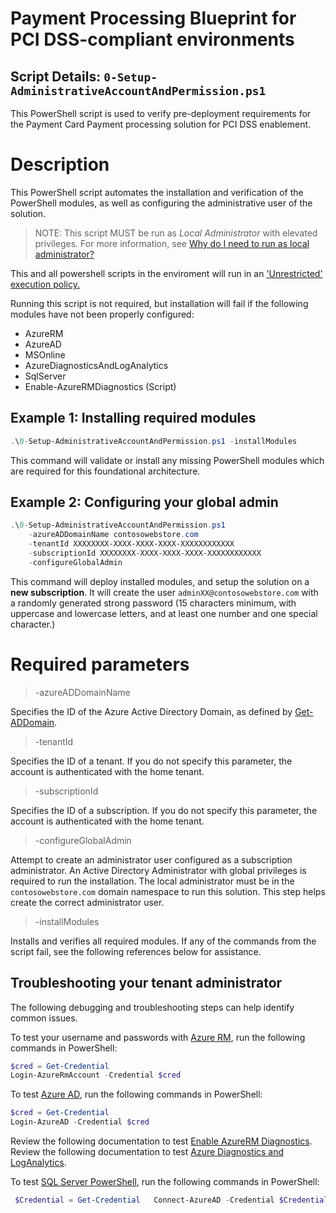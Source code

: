 # Payment Processing Blueprint for PCI DSS-compliant environments

## Script Details: `0-Setup-AdministrativeAccountAndPermission.ps1`

This PowerShell script is used to verify pre-deployment requirements for the Payment Card Payment processing solution for PCI DSS enablement.
 
# Description 
 This PowerShell script automates the installation and verification of the PowerShell modules, as well as configuring the administrative user of the solution. 
 > NOTE: This script MUST be run as *Local Administrator* with elevated privileges. For more information, see [Why do I need to run as local administrator?](https://social.technet.microsoft.com/Forums/scriptcenter/en-US/41a4ba3d-93fd-485b-be22-c877afff1bd8/how-to-run-a-powershell-script-in-admin-account?forum=ITCG)  
 
This and all powershell scripts in the enviroment will run in an ['Unrestricted' execution policy.](https://technet.microsoft.com/en-us/library/ee176961.aspx?f=255&MSPPError=-2147217396)

 Running this script is not required, but installation will fail if the following modules have not been properly configured:
- AzureRM
- AzureAD
- MSOnline
- AzureDiagnosticsAndLogAnalytics
- SqlServer
- Enable-AzureRMDiagnostics (Script)

## Example 1: Installing required modules

```powershell
.\0-Setup-AdministrativeAccountAndPermission.ps1 -installModules
```
This command will validate or install any missing PowerShell modules which are required for this foundational architecture.

## Example 2: Configuring your global admin

```powershell
.\0-Setup-AdministrativeAccountAndPermission.ps1 
    -azureADDomainName contosowebstore.com
    -tenantId XXXXXXXX-XXXX-XXXX-XXXX-XXXXXXXXXXXX
    -subscriptionId XXXXXXXX-XXXX-XXXX-XXXX-XXXXXXXXXXXX
    -configureGlobalAdmin 
 ```

 This command will deploy installed modules, and setup the solution on a **new subscription**. It will create the user `adminXX@contosowebstore.com` with a randomly generated strong password (15 characters minimum, with uppercase and lowercase letters, and at least one number and one special character.) 
 
# Required parameters

> -azureADDomainName <String>

Specifies the ID of the Azure Active Directory Domain, as defined by [Get-ADDomain](https://technet.microsoft.com/en-us/library/ee617224.aspx).

> -tenantId <String>

Specifies the ID of a tenant. If you do not specify this parameter, the account is authenticated with the home tenant.

> -subscriptionId <String>

Specifies the ID of a subscription. If you do not specify this parameter, the account is authenticated with the home tenant.

> -configureGlobalAdmin

Attempt to create an administrator user configured as a subscription administrator. An Active Directory Administrator with global privileges is required to run the installation. The local administrator must be in the `contosowebstore.com` domain namespace to run this solution. This step helps create the correct administrator user.

> -installModules

Installs and verifies all required modules. If any of the commands from the script fail, see the following references below for assistance.

## Troubleshooting your tenant administrator

The following debugging and troubleshooting steps can help identify common issues.

To test your username and passwords with [Azure RM](https://docs.microsoft.com/en-us/powershell/azureps-cmdlets-docs/), run the following commands in PowerShell:
```powershell
$cred = Get-Credential  
Login-AzureRmAccount -Credential $cred
```

To test [Azure AD](https://technet.microsoft.com/en-us/library/dn975125.aspx), run the following commands in PowerShell:  
```powershell
$cred = Get-Credential  
Login-AzureAD -Credential $cred
```

Review the following documentation to test [Enable AzureRM Diagnostics](https://www.powershellgallery.com/packages/Enable-AzureRMDiagnostics/1.3/DisplayScript).                   
Review the following documentation to test [Azure Diagnostics and LogAnalytics](https://www.powershellgallery.com/packages/AzureDiagnosticsAndLogAnalytics/0.1).                  

To test [SQL Server PowerShell](https://msdn.microsoft.com/en-us/library/hh231683.aspx?f=255&MSPPError=-2147217396#Installing#SQL#Server#PowerShell#Support), run the following commands in PowerShell:
```powershell
 $Credential = Get-Credential   Connect-AzureAD -Credential $Credential   Get-Module -ListAvailable -Name Sqlps;
```
